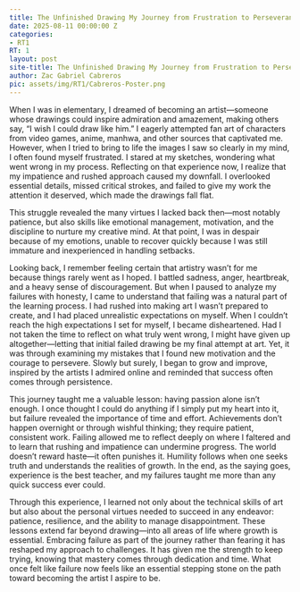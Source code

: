 ```yaml
---
title: The Unfinished Drawing My Journey from Frustration to Perseverance
date: 2025-08-11 00:00:00 Z
categories:
- RT1
RT: 1
layout: post
site-title: The Unfinished Drawing My Journey from Frustration to Perseverance
author: Zac Gabriel Cabreros
pic: assets/img/RT1/Cabreros-Poster.png
---
```



When I was in elementary, I dreamed of becoming an artist—someone whose drawings could inspire admiration and amazement, making others say, “I wish I could draw like him.” I eagerly attempted fan art of characters from video games, anime, manhwa, and other sources that captivated me. However, when I tried to bring to life the images I saw so clearly in my mind, I often found myself frustrated. I stared at my sketches, wondering what went wrong in my process. Reflecting on that experience now, I realize that my impatience and rushed approach caused my downfall. I overlooked essential details, missed critical strokes, and failed to give my work the attention it deserved, which made the drawings fall flat.

This struggle revealed the many virtues I lacked back then—most notably patience, but also skills like emotional management, motivation, and the discipline to nurture my creative mind. At that point, I was in despair because of my emotions, unable to recover quickly because I was still immature and inexperienced in handling setbacks.

Looking back, I remember feeling certain that artistry wasn’t for me because things rarely went as I hoped. I battled sadness, anger, heartbreak, and a heavy sense of discouragement. But when I paused to analyze my failures with honesty, I came to understand that failing was a natural part of the learning process. I had rushed into making art I wasn’t prepared to create, and I had placed unrealistic expectations on myself. When I couldn’t reach the high expectations I set for myself, I became disheartened. Had I not taken the time to reflect on what truly went wrong, I might have given up altogether—letting that initial failed drawing be my final attempt at art. Yet, it was through examining my mistakes that I found new motivation and the courage to persevere. Slowly but surely, I began to grow and improve, inspired by the artists I admired online and reminded that success often comes through persistence.

This journey taught me a valuable lesson: having passion alone isn’t enough. I once thought I could do anything if I simply put my heart into it, but failure revealed the importance of time and effort. Achievements don’t happen overnight or through wishful thinking; they require patient, consistent work. Failing allowed me to reflect deeply on where I faltered and to learn that rushing and impatience can undermine progress. The world doesn’t reward haste—it often punishes it. Humility follows when one seeks truth and understands the realities of growth. In the end, as the saying goes, experience is the best teacher, and my failures taught me more than any quick success ever could.

Through this experience, I learned not only about the technical skills of art but also about the personal virtues needed to succeed in any endeavor: patience, resilience, and the ability to manage disappointment. These lessons extend far beyond drawing—into all areas of life where growth is essential. Embracing failure as part of the journey rather than fearing it has reshaped my approach to challenges. It has given me the strength to keep trying, knowing that mastery comes through dedication and time. What once felt like failure now feels like an essential stepping stone on the path toward becoming the artist I aspire to be.


